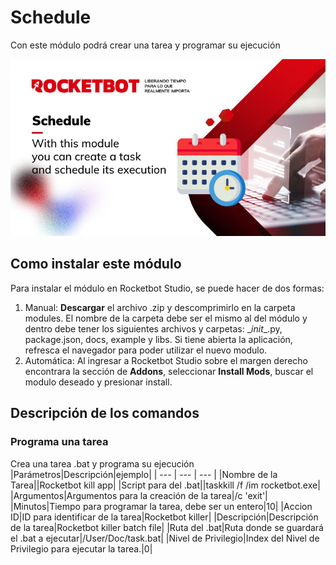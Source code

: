 



# Schedule
  
Con este módulo podrá crear una tarea y programar su ejecución  

  
![banner](imgs/ModuloShedule.jpg)

## Como instalar este módulo
  
Para instalar el módulo en Rocketbot Studio, se puede hacer de dos formas:
1. Manual: __Descargar__ el archivo .zip y descomprimirlo en la carpeta modules. El nombre de la carpeta debe ser el mismo al del módulo y dentro debe tener los siguientes archivos y carpetas: \__init__.py, package.json, docs, example y libs. Si tiene abierta la aplicación, refresca el navegador para poder utilizar el nuevo modulo.
2. Automática: Al ingresar a Rocketbot Studio sobre el margen derecho encontrara la sección de **Addons**, seleccionar **Install Mods**, buscar el modulo deseado y presionar install.  


## Descripción de los comandos

### Programa una tarea
  
Crea una tarea .bat y programa su ejecución
|Parámetros|Descripción|ejemplo|
| --- | --- | --- |
|Nombre de la Tarea||Rocketbot kill app|
|Script para del .bat||taskkill /f /im rocketbot.exe|
|Argumentos|Argumentos para la creación de la tarea|/c 'exit'|
|Minutos|Tiempo para programar la tarea, debe ser un entero|10|
|Accion ID|ID para identificar de la tarea|Rocketbot killer|
|Descripción|Descripción de la tarea|Rocketbot killer batch file|
|Ruta del .bat|Ruta donde se guardará el .bat a ejecutar|/User/Doc/task.bat|
|Nivel de Privilegio|Index del Nivel de Privilegio para ejecutar la tarea.|0|
